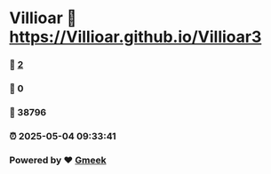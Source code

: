 # Villioar :link: https://Villioar.github.io/Villioar3 
### :page_facing_up: [2](https://Villioar.github.io/Villioar3/tag.html) 
### :speech_balloon: 0 
### :hibiscus: 38796 
### :alarm_clock: 2025-05-04 09:33:41 
### Powered by :heart: [Gmeek](https://github.com/Meekdai/Gmeek)
